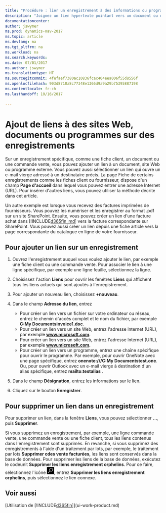 ```yaml
---
title: "Procédure : lier un enregistrement à des informations ou programmes externes"
description: "Joignez un lien hypertexte pointant vers un document ou un site Web à un enregistrement spécifique, tel qu'une fiche client ou un document."
documentationcenter: 
author: jswymer
ms.prod: dynamics-nav-2017
ms.topic: article
ms.devlang: na
ms.tgt_pltfrm: na
ms.workload: na
ms.search.keywords: 
ms.date: 07/01/2017
ms.author: jswymer
ms.translationtype: HT
ms.sourcegitcommit: 4fefaef7380ac10836fcac404eea006f55d8556f
ms.openlocfilehash: 903d8710a8c77348e1366d9a9a29b75395887198
ms.contentlocale: fr-ch
ms.lasthandoff: 10/16/2017

---
```

# <a name="adding-links-to-websites-documents-or-programs-on-records"></a>Ajout de liens à des sites Web, documents ou programmes sur des enregistrements
Sur un enregistrement spécifique, comme une fiche client, un document ou une commande vente, vous pouvez ajouter un lien à un document, site Web ou programme externe. Vous pouvez aussi sélectionner un lien qui ouvre un e-mail vierge adressé à un destinataire précis. La page Fiche de certains enregistrements comme les fiches client ou fournisseur, dispose d'un champ **Page d'accueil** dans lequel vous pouvez entrer une adresse Internet (URL). Pour insérer d'autres liens, vous pouvez utiliser la méthode décrite dans cet article.

Un autre exemple est lorsque vous recevez des factures imprimées de fournisseurs. Vous pouvez les numériser et les enregistrer au format .pdf sur un site SharePoint. Ensuite, vous pouvez créer un lien d'une facture achat dans [!INCLUDE[d365fin_md](includes/d365fin_md.md)] vers la facture correspondante sur SharePoint. Vous pouvez aussi créer un lien depuis une fiche article vers la page correspondante du catalogue en ligne de votre fournisseur.
  
## <a name="to-add-a-link-on-a-record"></a>Pour ajouter un lien sur un enregistrement   
  
1.  Ouvrez l'enregistrement auquel vous voulez ajouter le lien, par exemple une fiche client ou une commande vente. Pour associer le lien à une ligne spécifique, par exemple une ligne feuille, sélectionnez la ligne.  
  
2.  Choisissez l'action **Liens** pour ouvrir les fenêtres **Liens** qui affichent tous les liens actuels qui sont ajoutés à l'enregistrement.

3. Pour ajouter un nouveau lien, choisissez **+nouveau**. 
  
4.  Dans le champ **Adresse du lien**, entrez

    -   Pour créer un lien vers un fichier sur votre ordinateur ou réseau, entrez le chemin d'accès complet et le nom du fichier, par exemple **C:My Documentsinvoice1.doc**.
    -   Pour créer un lien vers un site Web, entrez l'adresse Internet (URL), par exemple **www.microsoft.com**. 
    -   Pour créer un lien vers un site Web, entrez l'adresse Internet (URL), par exemple **www.microsoft.com**. 
    -   Pour créer un lien vers un programme, entrez une chaîne spécifique pour ouvrir le programme. Par exemple, pour ouvrir OneNote avec une page spécifique, entrez **onenote:///C:My Documentstest.one**. Ou, pour ouvrir Outlook avec un e-mail vierge à destination d'un alias spécifique, entrez **mailto:testalias** .  
  
5.  Dans le champ **Désignation**, entrez les informations sur le lien.  
  
6.  Cliquez sur le bouton **Enregistrer**.  
  
## <a name="to-delete-a-link-from-a-record"></a>Pour supprimer un lien dans un enregistrement  
  
Pour supprimer un lien, dans la fenêtre **Liens**, vous pouvez sélectionner **…**, puis **Supprimer**.

Si vous supprimez un enregistrement, par exemple, une ligne commande vente, une commande vente ou une fiche client, tous les liens contenus dans l'enregistrement sont supprimés. En revanche, si vous supprimez des enregistrements à l'aide d'un traitement par lots, par exemple, le traitement par lots **Supprimer cdes vente facturées**, les liens sont conservés dans la base de données. Pour supprimer les liens de la base de données, exécutez le codeunit **Supprimer les liens enregistrement orphelins**. Pour ce faire, sélectionnez l'icône ![Page ou état pour la recherche](media/ui-search/search_small.png "Page ou état pour la recherche"), entrez **Supprimer les liens enregistrement orphelins**, puis sélectionnez le lien connexe.   
  
<!-- ### To run delete orphaned record links  
  
1.  Choose the ![Search for Page or Report](media/ui-search/search_small.png "Search for Page or Report icon") icon, enter **Data Deletion**, and then choose the related link.  
  
2.  On the **Data Deletion** page, choose **Tasks**, and then choose **Delete Orphaned Record Links**.  -->
  
## <a name="see-also"></a>Voir aussi  
[Utilisation de [!INCLUDE[d365fin](includes/d365fin_md.md)]](ui-work-product.md)  
